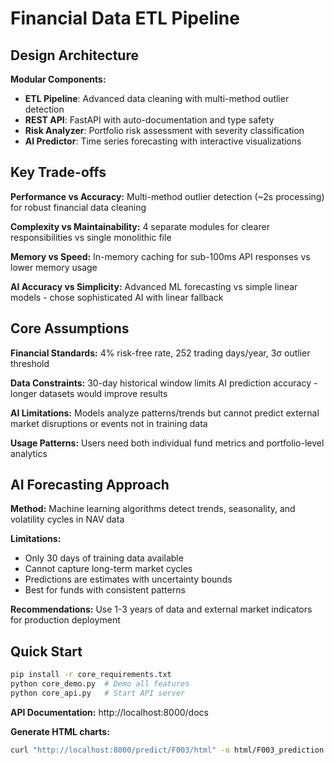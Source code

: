 # Financial Data ETL Pipeline

## Design Architecture

**Modular Components:**
- **ETL Pipeline**: Advanced data cleaning with multi-method outlier detection
- **REST API**: FastAPI with auto-documentation and type safety
- **Risk Analyzer**: Portfolio risk assessment with severity classification  
- **AI Predictor**: Time series forecasting with interactive visualizations

## Key Trade-offs

**Performance vs Accuracy:** Multi-method outlier detection (~2s processing) for robust financial data cleaning

**Complexity vs Maintainability:** 4 separate modules for clearer responsibilities vs single monolithic file

**Memory vs Speed:** In-memory caching for sub-100ms API responses vs lower memory usage

**AI Accuracy vs Simplicity:** Advanced ML forecasting vs simple linear models - chose sophisticated AI with linear fallback

## Core Assumptions

**Financial Standards:** 4% risk-free rate, 252 trading days/year, 3σ outlier threshold

**Data Constraints:** 30-day historical window limits AI prediction accuracy - longer datasets would improve results

**AI Limitations:** Models analyze patterns/trends but cannot predict external market disruptions or events not in training data

**Usage Patterns:** Users need both individual fund metrics and portfolio-level analytics

## AI Forecasting Approach

**Method:** Machine learning algorithms detect trends, seasonality, and volatility cycles in NAV data

**Limitations:** 
- Only 30 days of training data available
- Cannot capture long-term market cycles  
- Predictions are estimates with uncertainty bounds
- Best for funds with consistent patterns

**Recommendations:** Use 1-3 years of data and external market indicators for production deployment

## Quick Start

```bash
pip install -r core_requirements.txt
python core_demo.py  # Demo all features
python core_api.py   # Start API server
```

**API Documentation:** http://localhost:8000/docs

**Generate HTML charts:** 
```bash
curl "http://localhost:8000/predict/F003/html" -o html/F003_prediction.html
```
